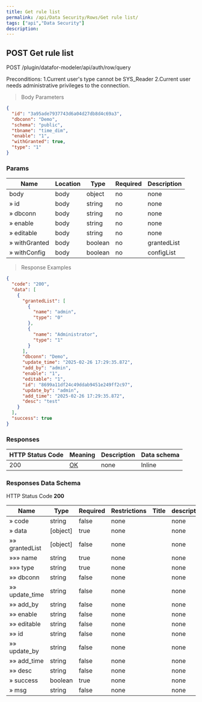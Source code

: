```yaml
---
title: Get rule list
permalink: /api/Data Security/Rows/Get rule list/
tags: ["api","Data Security"]
description: 
---
```


## POST Get rule list

POST /plugin/datafor-modeler/api/auth/row/query

Preconditions:
1.Current user's type cannot be SYS_Reader
2.Current user needs administrative privileges to the connection.

> Body Parameters

```json
{
  "id": "3a95ade7937743d6a04d27db8d4c69a3",
  "dbconn": "Demo",
  "schema": "public",
  "tbname": "time_dim",
  "enable": "1",
  "withGranted": true,
  "type": "1"
}
```

### Params

|Name|Location|Type|Required|Description|
|---|---|---|---|---|
|body|body|object| no |none|
|» id|body|string| no |none|
|» dbconn|body|string| no |none|
|» enable|body|string| no |none|
|» editable|body|string| no |none|
|» withGranted|body|boolean| no |grantedList|
|» withConfig|body|boolean| no |configList|

> Response Examples

```json
{
  "code": "200",
  "data": [
    {
      "grantedList": [
        {
          "name": "admin",
          "type": "0"
        },
        {
          "name": "Administrator",
          "type": "1"
        }
      ],
      "dbconn": "Demo",
      "update_time": "2025-02-26 17:29:35.872",
      "add_by": "admin",
      "enable": "1",
      "editable": "1",
      "id": "8699a11df24c49ddab9451e249ff2c97",
      "update_by": "admin",
      "add_time": "2025-02-26 17:29:35.872",
      "desc": "test"
    }
  ],
  "success": true
}
```

### Responses

|HTTP Status Code |Meaning|Description|Data schema|
|---|---|---|---|
|200|[OK](https://tools.ietf.org/html/rfc7231#section-6.3.1)|none|Inline|

### Responses Data Schema

HTTP Status Code **200**

|Name|Type|Required|Restrictions|Title|description|
|---|---|---|---|---|---|
|» code|string|false|none||none|
|» data|[object]|true|none||none|
|»» grantedList|[object]|false|none||none|
|»»» name|string|true|none||none|
|»»» type|string|true|none||none|
|»» dbconn|string|false|none||none|
|»» update_time|string|false|none||none|
|»» add_by|string|false|none||none|
|»» enable|string|false|none||none|
|»» editable|string|false|none||none|
|»» id|string|false|none||none|
|»» update_by|string|false|none||none|
|»» add_time|string|false|none||none|
|»» desc|string|false|none||none|
|» success|boolean|true|none||none|
|» msg|string|false|none||none|
